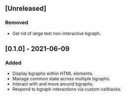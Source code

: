 ## [Unreleased]

### Removed
- Get rid of large test non-interactive bgraph.

## [0.1.0] - 2021-06-09

### Added
- Display bgraphs within HTML elements.
- Manage common state across multiple bgraphs.
- Interact with and move around bgraphs.
- Respond to bgraph interactions via custom callbacks.
